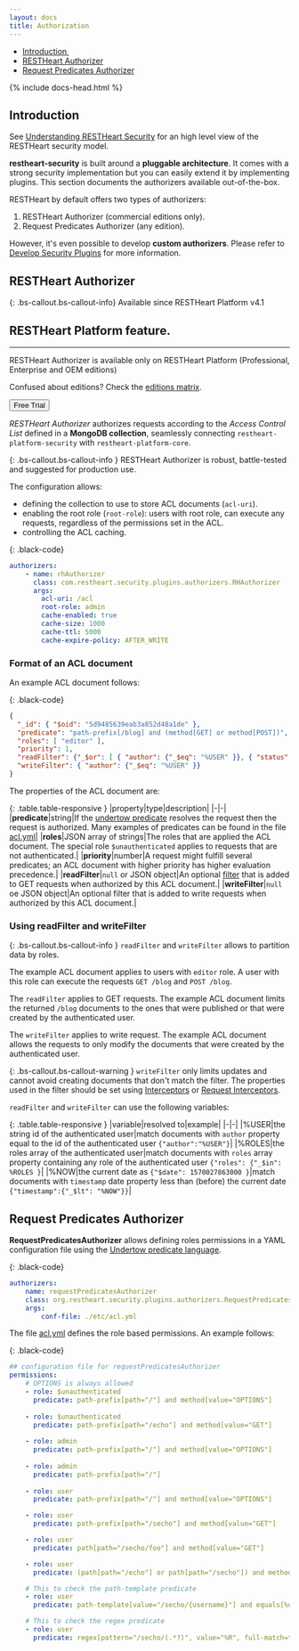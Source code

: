 ```yaml
---
layout: docs
title: Authorization
---
```


<div markdown="1" class="d-none d-xl-block col-xl-2 order-last bd-toc">

* [Introduction ](#introduction)
* [RESTHeart Authorizer](#restheart-authorizer)
* [Request Predicates Authorizer](#request-predicates-authorizer)
  
</div>
<div markdown="1" class="col-12 col-md-9 col-xl-8 py-md-3 bd-content">

{% include docs-head.html %} 

## Introduction

See [Understanding RESTHeart Security](/docs/security/overview#understanding-restheart-security) for an high level view of the RESTHeart security model.

**restheart-security** is built around a __pluggable architecture__. It comes with a strong security implementation but you can easily extend it by implementing plugins.  This section documents the authorizers available out-of-the-box.

RESTHeart by default offers two types of authorizers:

1. RESTHeart Authorizer (commercial editions only).
1. Request Predicates Authorizer (any edition).

However, it's even possible to develop __custom authorizers__. Please refer to [Develop Security Plugins](/docs/develop/security-plugins) for more information.

## RESTHeart Authorizer 

{: .bs-callout.bs-callout-info}
Available since RESTHeart Platform v4.1

<div class="alert alert-info" role="alert">
    <h2 class="alert-heading"><strong>RESTHeart Platform</strong> feature.</h2>
    <hr class="my-2">
    <p>RESTHeart Authorizer is available only on RESTHeart Platform (Professional, Enterprise and OEM editions)</p>
    <p class="small">Confused about editions? Check the <a class="alert-link" href="/editions">editions matrix</a>.</p>
    <a href="/get"><button class="btn trial-btn">Free Trial</button></a>
</div>

*RESTHeart Authorizer* authorizes requests according to the *Access Control List*  defined in a __MongoDB collection__, seamlessly connecting `restheart-platform-security` with `restheart-platform-core`.

{: .bs-callout.bs-callout-info }
RESTHeart Authorizer is robust, battle-tested and suggested for production use.

The configuration allows:

- defining the collection to use to store ACL documents (`acl-uri`).
- enabling the root role (`root-role`): users with root role, can execute any requests, regardless of the permissions set in the ACL.
- controlling the ACL caching.

{: .black-code}
``` yml
authorizers:
    - name: rhAuthorizer
      class: com.restheart.security.plugins.authorizers.RHAuthorizer
      args:
        acl-uri: /acl
        root-role: admin
        cache-enabled: true
        cache-size: 1000
        cache-ttl: 5000
        cache-expire-policy: AFTER_WRITE
```

### Format of an ACL document

An example ACL document follows:

{: .black-code}
``` json
{
  "_id": { "$oid": "5d9485639eab3a852d48a1de" },
  "predicate": "path-prefix[/blog] and (method[GET] or method[POST])",
  "roles": [ "editor" ],
  "priority": 1,
  "readFilter": {"_$or": [ { "author": {"_$eq": "%USER" }}, { "status": {"_$eq": "PUBLISHED" }} ] },
  "writeFilter": { "author": {"_$eq": "%USER" }}
}
```

The properties of the ACL document are:

{: .table.table-responsive }
|property|type|description|
|-|-|
|**predicate**|string|If the [undertow predicate](http://http://undertow.io/undertow-docs/undertow-docs-2.0.0/index.html#textual-representation) resolves the request then the request is authorized. Many examples of predicates can be found in the file [acl.yml](https://github.com/SoftInstigate/restheart-security/blob/master/etc/acl.yml)|
|**roles**|JSON array of strings|The roles that are applied the ACL document. The special role `$unauthenticated` applies to requests that are not authenticated.|
|**priority**|number|A request might fulfill several predicates; an ACL document with higher priority has higher evaluation precedence.|
|**readFilter**|`null` or JSON object|An optional [filter](/docs/read-docs/#filtering) that is added to GET requests when authorized by this ACL document.|
|**writeFilter**|`null` oe JSON object|An optional filter that is added to write requests when authorized by this ACL document.|

### Using readFilter and writeFilter

{: .bs-callout.bs-callout-info }
`readFilter` and `writeFilter` allows to partition data by roles.

The example ACL document applies to users with `editor` role. A user with this role can execute the requests `GET /blog` and `POST /blog`. 

 The `readFilter` applies to GET requests. The example ACL document limits the returned `/blog` documents to the ones that were published or that were created by the authenticated user.

 The `writeFilter` applies to write request. The example ACL document allows the requests to only modify the documents that were created by the authenticated user.

{: .bs-callout.bs-callout-warning }
`writeFilter` only limits updates and cannot avoid creating documents that don't match the filter. The properties used in the filter should be set using [Interceptors](/docs/develop/security-plugins/#interceptors) or [Request Interceptors](/docs/develop/core-plugins/#transformers).

`readFilter` and `writeFilter` can use the following variables:

{: .table.table-responsive }
|variable|resolved to|example|
|-|-|
|%USER|the string id of the authenticated user|match documents with `author` property equal to the id of the authenticated user `{"author":"%USER"}`|
|%ROLES|the roles array of the authenticated user|match documents with `roles` array property containing any role of the authenticated user `{"roles": {"_$in": %ROLES }`|
|%NOW|the current date as `{"$date": 1570027863000 }`|match documents with `timestamp` date property less than (before) the current date `{"timestamp":{"_$lt": "%NOW"}}`|

## Request Predicates Authorizer

**RequestPredicatesAuthorizer** allows defining roles permissions in a YAML configuration file using the [Undertow predicate language](http://http://undertow.io/undertow-docs/undertow-docs-2.0.0/index.html#textual-representation). 

{: .black-code}
``` yml
authorizers:
    name: requestPredicatesAuthorizer
    class: org.restheart.security.plugins.authorizers.RequestPredicatesAuthorizer
    args:
        conf-file: ./etc/acl.yml
```

The file [acl.yml](https://github.com/SoftInstigate/restheart-security/blob/master/etc/acl.yml) defines the role based permissions. An example follows:

{: .black-code}
``` yml
## configuration file for requestPredicatesAuthorizer
permissions:
    # OPTIONS is always allowed
    - role: $unauthenticated
      predicate: path-prefix[path="/"] and method[value="OPTIONS"]
      
    - role: $unauthenticated
      predicate: path-prefix[path="/echo"] and method[value="GET"]
    
    - role: admin
      predicate: path-prefix[path="/"] and method[value="OPTIONS"]
      
    - role: admin
      predicate: path-prefix[path="/"]
    
    - role: user
      predicate: path-prefix[path="/"] and method[value="OPTIONS"]

    - role: user
      predicate: path-prefix[path="/secho"] and method[value="GET"]

    - role: user
      predicate: path[path="/secho/foo"] and method[value="GET"]

    - role: user
      predicate: (path[path="/echo"] or path[path="/secho"]) and method[value="PUT"]

    # This to check the path-template predicate
    - role: user
      predicate: path-template[value="/secho/{username}"] and equals[%u, "${username}"]

    # This to check the regex predicate
    - role: user
      predicate: regex[pattern="/secho/(.*?)", value="%R", full-match=true] and equals[%u, "${1}"]
```